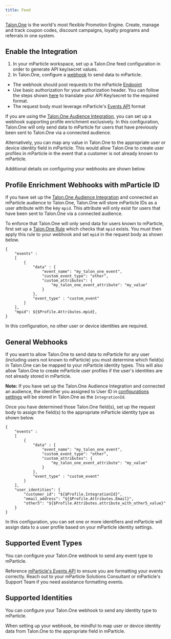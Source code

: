 ```yaml
---
title: Feed
---
```


[Talon.One](https://talon.one/) is the world's most flexible Promotion Engine. Create, manage and track coupon codes, discount campaigns, loyalty programs and referrals in one system.

## Enable the Integration

1. In your mParticle workspace, set up a Talon.One feed configuration  in order to generate API key/secret values.
2. In Talon.One, configure a [webhook](https://developers.talon.one/Tutorials-and-Guides/Webhooks) to send data to mParticle. 

* The webhook should post requests to the mParticle [Endpoint](/developers/partners/inbound-integrations/)
* Use basic authorization for your authorization header. You can follow the steps shown [here](/developers/server/http/#authentication) to translate your API Key/secret to the required format.
* The request body must leverage mParticle's [Events API](/developers/server/json-reference/) format

<aside>
If you are using the <a href="https://docs.mparticle.com/integrations/talon-one/audience/">Talon.One Audience Integration</a>, you can set up a webhook supporting profile enrichment exclusively. In this configuration, Talon.One will only send data to mParticle for users that have previously been sent to Talon.One via a connected audience.

Alternatively, you can map any value in Talon.One to the appropriate user or device identity field in mParticle. This would allow Talon.One to create user profiles in mParticle in the event that a customer is not already known to mParticle. 

Additional details on configuring your webhooks are shown below. 
</aside>

## Profile Enrichment Webhooks with mParticle ID

If you have set up the [Talon.One Audience Integration](/integrations/talon-one/audience/) and connected an mParticle audience to Talon.One, Talon.One will store mParticle IDs as a user attribute with the key `mpid`. This attribute will only exist for users that have been sent to Talon.One via a connected audience.

To enforce that Talon.One will only send data for users known to mParticle, first set up a [Talon.One Rule](https://help.talon.one/hc/en-us/articles/360005130799-The-Rule-Builder) which checks that `mpid` exists. You must then apply this rule to your webhook and set `mpid` in the request body as shown below.

```
{
    "events" :
    [
        {
            "data" : {
            	"event_name": "my_talon_one_event",
            	"custom_event_type": "other",
            	"custom_attributes": {
            		"my_talon_one_event_attribute": "my_value"
            	}
            },
            "event_type" : "custom_event"
        }
    ],
    "mpid": ${$Profile.Attributes.mpid},
}
```

In this configuration, no other user or device identities are required.

## General Webhooks

If you want to allow Talon.One to send data to mParticle for any user (including users not known to mParticle) you must determine which field(s) in Talon.One can be mapped to your mParticle identity types. This will also allow Talon.One to create mParticle user profiles if the user's identities are not already stored in mParticle.

<b>Note:</b> If you have set up the Talon.One Audience Integration and connected an audience, the identifier you assigned to User ID in [configurations settings](/integrations/talon-one/audience/#configuration-settings) will be stored in Talon.One as the `IntegrationId`. 

Once you have determined those Talon.One field(s), set up the request body to assign the field(s) to the appropriate mParticle identity type as shown below.

```
{
    "events" :
    [
        {
            "data" : {
            	"event_name": "my_talon_one_event",
            	"custom_event_type": "other",
            	"custom_attributes": {
            		"my_talon_one_event_attribute": "my_value"
            	}
            },
            "event_type" : "custom_event"
        }
    ],
    "user_identities": {
    	"customer_id": "${$Profile.IntegrationId}",
    	"email_address": "${$Profile.Attributes.Email}",
    	"other5": "${$Profile.Attributes.attribute_with_other5_value}"
    }
}
```

In this configuration, you can set one or more identifiers and mParticle will assign data to a user profile based on your mParticle identity settings.

## Supported Event Types

You can configure your Talon.One webhook to send any event type to mParticle. 

Reference [mParticle's Events API](/developers/server/json-reference/) to ensure you are formatting your events correctly. Reach out to your mParticle Solutions Consultant or mParticle's Support Team if you need assistance formatting events.

## Supported Identities

You can configure your Talon.One webhook to send any identity type to mParticle. 

When setting up your webhook, be mindful to map user or device identity data from Talon.One to the appropriate field in mParticle. 
